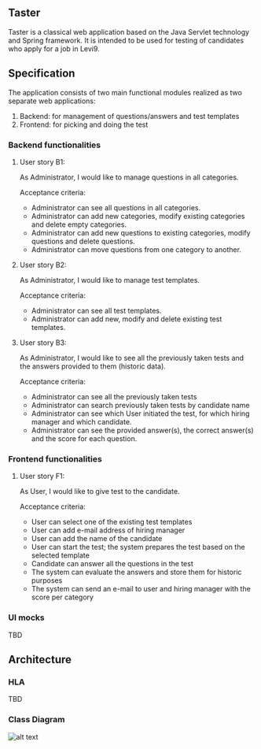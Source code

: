 ## Taster
Taster is a classical web application based on the Java Servlet technology and Spring framework.
It is intended to be used for testing of candidates who apply for a job in Levi9. 

## Specification

The application consists of two main functional modules realized as two separate web applications:
1. Backend: for management of questions/answers and test templates
2. Frontend: for picking and doing the test

### Backend functionalities

1.	User story B1:

	As Administrator, I would like to manage questions in all categories.
	
	Acceptance criteria:
	*	Administrator can see all questions in all categories.
	*	Administrator can add new categories, modify existing categories and delete empty categories.
	*	Administrator can add new questions to existing categories, modify questions and delete questions.
	*	Administrator can move questions from one category to another.
	
2.	User story B2:

	As Administrator, I would like to manage test templates.
	
	Acceptance criteria:
	*	Administrator can see all test templates.
	*	Administrator can add new, modify and delete existing test templates.
	
3.	User story B3:

	As Administrator, I would like to see all the previously taken tests and the answers provided to them (historic data).
	
	Acceptance criteria:
	*	Administrator can see all the previously taken tests
	*	Administrator can search previously taken tests by candidate name
	*	Administrator can see which User initiated the test, for which hiring manager and which candidate.
	*	Administrator can see the provided answer(s), the correct answer(s) and the score for each question.
	
### Frontend functionalities

1.	User story F1:

	As User, I would like to give test to the candidate.

	Acceptance criteria:
	*	User can select one of the existing test templates
	*	User can add e-mail address of hiring manager
	*	User can add the name of the candidate
	*	User can start the test; the system prepares the test based on the selected template
	*	Candidate can answer all the questions in the test
	*	The system can evaluate the answers and store them for historic purposes
	*	The system can send an e-mail to user and hiring manager with the score per category
	
### UI mocks
TBD

## Architecture

### HLA
TBD

### Class Diagram

![alt text](https://gitlab.levi9.com/d.gajic/code9/raw/master/img/taster-class.png)